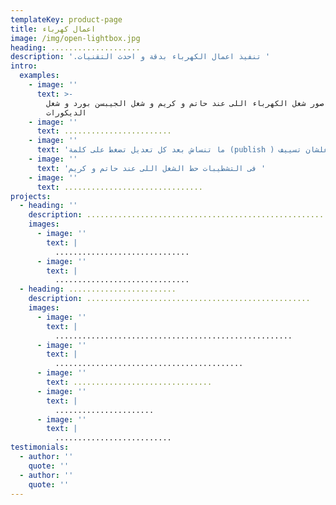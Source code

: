 ```yaml
---
templateKey: product-page
title: اعمال كهرباء
image: /img/open-lightbox.jpg
heading: ....................
description: '.تنفيذ اعمال الكهرباء بدقة و احدث التقنيات '
intro:
  examples:
    - image: ''
      text: >-
        حط صور شغل الكهرباء اللى عند حاتم و كريم و شغل الجيبسن بورد و شغل
        الديكورات 
    - image: ''
      text: ........................
    - image: ''
      text: 'ما تنساش بعد كل تعديل تضغط على كلمة (publish ) علشان تسييف '
    - image: ''
      text: 'فى التشطيبات حط الشغل اللى عند حاتم و كريم '
    - image: ''
      text: ...............................
projects:
  - heading: ''
    description: .......................................................
    images:
      - image: ''
        text: |
          ..............................
      - image: ''
        text: |
          ..............................
  - heading: ........................
    description: ..................................................
    images:
      - image: ''
        text: |
          .....................................................
      - image: ''
        text: |
          ..........................................
      - image: ''
        text: ...............................
      - image: ''
        text: |
          ......................
      - image: ''
        text: |
          ..........................
testimonials:
  - author: ''
    quote: ''
  - author: ''
    quote: ''
---
```



